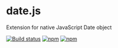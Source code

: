 # date.js
Extension for native JavaScript Date object

[![Build status](https://travis-ci.org/muchencute/date.js.png?branch=master)](https://travis-ci.org/muchencute/date.js)
[![npm](https://img.shields.io/github/contributors/muchencute/date.js.svg)](https://github.com/muchencute/date.js/graphs/contributors)
[![npm](https://img.shields.io/github/license/muchencute/date.js.svg)](https://github.com/muchencute/date.js/blob/master/LICENSE)